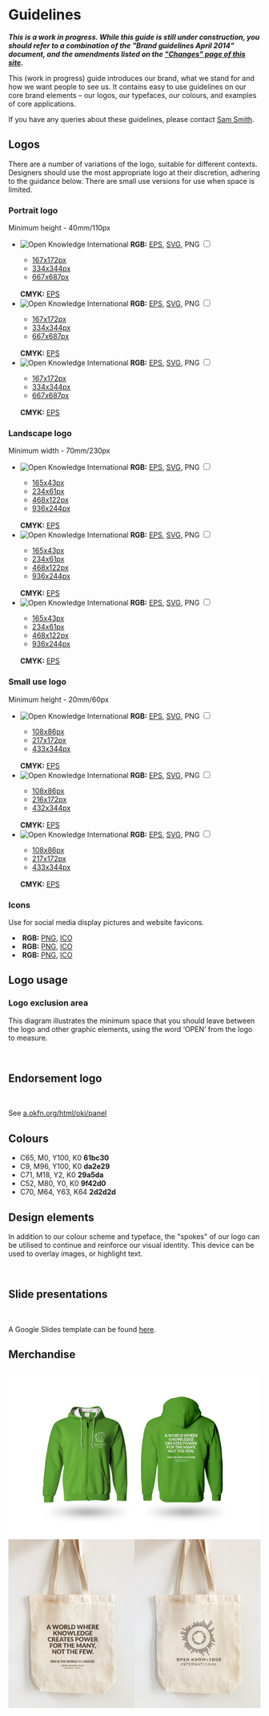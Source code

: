 # Guidelines

***This is a work in progress. While this guide is still under construction, you should refer to a combination of the "Brand guidelines April 2014" document, and the amendments listed on the ["Changes" page of this site](changes).***

This (work in progress) guide introduces our brand, what we stand for and how we want people to see us. It contains easy to use guidelines on our core brand elements – our logos, our typefaces, our colours, and examples of core applications.

If you have any queries about these guidelines, please contact [Sam Smith](mailto:sam.smith@okfn.org).

## Logos

There are a number of variations of the logo, suitable for different contexts. Designers should use the most appropriate logo at their discretion, adhering to the guidance below. There are small use versions for use when space is limited.

### Portrait logo

Minimum height - 40mm/110px

<ul class="standard logos row">
    <li class="col-md-4">
  <span class="image">
    <img src="//a.okfn.org/img/oki/standard-rgb-667x687.png" alt="Open Knowledge International">
  </span>
        <span class="text">
    <strong>RGB:</strong> <a href="//branding.okfn.org/assets/standard-full-rgb.eps">EPS</a>, <a
                href="//branding.okfn.org/assets/standard-full-rgb.svg">SVG</a>,
    <span class="png-toggle"><label for="show-standard-rgb">PNG</label>
      <input type="checkbox" id="show-standard-rgb">
      <ul class="pngs nav nav-pills nav-stacked">
        <li>
          <a href="//a.okfn.org/img/oki/standard-rgb-167x172.png">167x172px</a>
        </li>
        <li>
          <a href="//a.okfn.org/img/oki/standard-rgb-334x344.png">334x344px</a>
        </li>
        <li>
          <a href="//a.okfn.org/img/oki/standard-rgb-667x687.png">667x687px</a>
        </li>
      </ul>
    </span>
    <br/>
    <strong>CMYK:</strong> <a href="//branding.okfn.org/assets/standard-full-cmyk.eps">EPS</a>
  </span>
    </li>
    <li class="col-md-4">
  <span class="image">
    <img src="//a.okfn.org/img/oki/standard-grey-667x687.png" alt="Open Knowledge International">
  </span>
        <span class="text">
    <strong>RGB:</strong> <a href="//branding.okfn.org/assets/standard-grey-rgb.eps">EPS</a>, <a
                href="//branding.okfn.org/assets/standard-grey-rgb.svg">SVG</a>,
    <span class="png-toggle"><label for="show-standard-grey">PNG</label>
      <input type="checkbox" id="show-standard-grey">
      <ul class="pngs nav nav-pills nav-stacked">
        <li>
          <a href="//a.okfn.org/img/oki/standard-grey-167x172.png">167x172px</a>
        </li>
        <li>
          <a href="//a.okfn.org/img/oki/standard-grey-334x344.png">334x344px</a>
        </li>
        <li>
          <a href="//a.okfn.org/img/oki/standard-grey-667x687.png">667x687px</a>
        </li>
      </ul>
    </span>
    <br/>
    <strong>CMYK:</strong> <a href="//branding.okfn.org/assets/standard-grey-cmyk.eps">EPS</a>
  </span>
    </li>
    <li class="col-md-4 reversed">
  <span class="image">
    <img src="//a.okfn.org/img/oki/standard-white-667x687.png" alt="Open Knowledge International">
  </span>
        <span class="text">
    <strong>RGB:</strong> <a href="//branding.okfn.org/assets/standard-white-rgb.eps">EPS</a>, <a
                href="//branding.okfn.org/assets/standard-white-rgb.svg">SVG</a>,
    <span class="png-toggle"><label for="show-standard-white">PNG</label>
      <input type="checkbox" id="show-standard-white">
      <ul class="pngs nav nav-pills nav-stacked">
        <li>
          <a href="//a.okfn.org/img/oki/standard-white-167x172.png">167x172px</a>
        </li>
        <li>
          <a href="//a.okfn.org/img/oki/standard-white-334x344.png">334x344px</a>
        </li>
        <li>
          <a href="//a.okfn.org/img/oki/standard-white-667x687.png">667x687px</a>
        </li>
      </ul>
    </span>
    <br/>
    <strong>CMYK:</strong> <a href="//branding.okfn.org/assets/standard-white-cmyk.eps">EPS</a>
  </span>
    </li>
</ul>

### Landscape logo

Minimum width - 70mm/230px

<ul class="landscape logos row">
    <li class="col-md-4">
  <span class="image">
    <img src="//a.okfn.org/img/oki/landscape-rgb-936x244.png" alt="Open Knowledge International">
  </span>
        <span class="text">
    <strong>RGB:</strong> <a href="//branding.okfn.org/assets/landscape-full-rgb.eps">EPS</a>, <a
                href="//branding.okfn.org/assets/landscape-full-rgb.svg">SVG</a>,
    <span class="png-toggle"><label for="show-landscape-rgb">PNG</label>
      <input type="checkbox" id="show-landscape-rgb">
      <ul class="pngs nav nav-pills nav-stacked">
        <li>
          <a href="//a.okfn.org/img/oki/landscape-rgb-165x43.png">165x43px</a>
        </li>
        <li>
          <a href="//a.okfn.org/img/oki/landscape-rgb-234x61.png">234x61px</a>
        </li>
        <li>
          <a href="//a.okfn.org/img/oki/landscape-rgb-468x122.png">468x122px</a>
        </li>
        <li>
          <a href="//a.okfn.org/img/oki/landscape-rgb-936x244.png">936x244px</a>
        </li>
      </ul>
    </span>
    <br/>
    <strong>CMYK:</strong> <a href="//branding.okfn.org/assets/landscape-full-cmyk.eps">EPS</a>
  </span>
    </li>
    <li class="col-md-4">
  <span class="image">
    <img src="//a.okfn.org/img/oki/landscape-grey-936x244.png" alt="Open Knowledge International">
  </span>
        <span class="text">
    <strong>RGB:</strong> <a href="//branding.okfn.org/assets/landscape-grey-rgb.eps">EPS</a>, <a
                href="//branding.okfn.org/assets/landscape-grey-rgb.svg">SVG</a>,
    <span class="png-toggle"><label for="show-landscape-grey">PNG</label>
      <input type="checkbox" id="show-landscape-grey">
      <ul class="pngs nav nav-pills nav-stacked">
        <li>
          <a href="//a.okfn.org/img/oki/landscape-grey-165x43.png">165x43px</a>
        </li>
        <li>
          <a href="//a.okfn.org/img/oki/landscape-grey-234x61.png">234x61px</a>
        </li>
        <li>
          <a href="//a.okfn.org/img/oki/landscape-grey-468x122.png">468x122px</a>
        </li>
        <li>
          <a href="//a.okfn.org/img/oki/landscape-grey-936x244.png">936x244px</a>
        </li>
      </ul>
    </span>
    <br/>
    <strong>CMYK:</strong> <a href="//branding.okfn.org/assets/landscape-grey-cmyk.eps">EPS</a>
  </span>
    </li>
    <li class="col-md-4 reversed">
  <span class="image">
    <img src="//a.okfn.org/img/oki/landscape-white-936x244.png" alt="Open Knowledge International">
  </span>
        <span class="text">
    <strong>RGB:</strong> <a href="//branding.okfn.org/assets/landscape-white-rgb.eps">EPS</a>, <a
                href="//branding.okfn.org/assets/landscape-white-rgb.svg">SVG</a>,
    <span class="png-toggle"><label for="show-landscape-white">PNG</label>
      <input type="checkbox" id="show-landscape-white">
      <ul class="pngs nav nav-pills nav-stacked">
        <li>
          <a href="//a.okfn.org/img/oki/landscape-white-165x43.png">165x43px</a>
        </li>
        <li>
          <a href="//a.okfn.org/img/oki/landscape-white-234x61.png">234x61px</a>
        </li>
        <li>
          <a href="//a.okfn.org/img/oki/landscape-white-468x122.png">468x122px</a>
        </li>
        <li>
          <a href="//a.okfn.org/img/oki/landscape-white-936x244.png">936x244px</a>
        </li>
      </ul>
    </span>
    <br/>
    <strong>CMYK:</strong> <a href="//branding.okfn.org/assets/landscape-white-cmyk.eps">EPS</a>
  </span>
    </li>
</ul>

### Small use logo

Minimum height - 20mm/60px

<ul class="small-use logos row">
    <li class="col-md-4">
  <span class="image">
    <img src="//a.okfn.org/img/oki/small-rgb-433x344.png" alt="Open Knowledge International">
  </span>
        <span class="text">
    <strong>RGB:</strong> <a href="//branding.okfn.org/assets/small-full-rgb.eps">EPS</a>, <a
                href="//branding.okfn.org/assets/small-full-rgb.svg">SVG</a>,
    <span class="png-toggle"><label for="show-small-rgb">PNG</label>
      <input type="checkbox" id="show-small-rgb">
      <ul class="pngs nav nav-pills nav-stacked">
        <li>
          <a href="//a.okfn.org/img/oki/small-rgb-108x86.png">108x86px</a>
        </li>
        <li>
          <a href="//a.okfn.org/img/oki/small-rgb-217x172.png">217x172px</a>
        </li>
        <li>
          <a href="//a.okfn.org/img/oki/small-rgb-433x344.png">433x344px</a>
        </li>
      </ul>
    </span>
    <br/>
    <strong>CMYK:</strong> <a href="//branding.okfn.org/assets/small-full-cmyk.eps">EPS</a>
  </span>
    </li>
    <li class="col-md-4">
  <span class="image">
    <img src="//a.okfn.org/img/oki/small-grey-432x344.png" alt="Open Knowledge International">
  </span>
        <span class="text">
    <strong>RGB:</strong> <a href="//branding.okfn.org/assets/small-grey-rgb.eps">EPS</a>, <a
                href="//branding.okfn.org/assets/small-grey-rgb.svg">SVG</a>,
    <span class="png-toggle"><label for="show-small-grey">PNG</label>
      <input type="checkbox" id="show-small-grey">
      <ul class="pngs nav nav-pills nav-stacked">
        <li>
          <a href="//a.okfn.org/img/oki/small-grey-108x86.png">108x86px</a>
        </li>
        <li>
          <a href="//a.okfn.org/img/oki/small-grey-216x172.png">216x172px</a>
        </li>
        <li>
          <a href="//a.okfn.org/img/oki/small-grey-432x344.png">432x344px</a>
        </li>
      </ul>
    </span>
    <br/>
    <strong>CMYK:</strong> <a href="//branding.okfn.org/assets/small-grey-cmyk.eps">EPS</a>
  </span>
    </li>
    <li class="col-md-4 reversed">
  <span class="image">
    <img src="//a.okfn.org/img/oki/small-white-433x344.png" alt="Open Knowledge International">
  </span>
        <span class="text">
    <strong>RGB:</strong> <a href="//branding.okfn.org/assets/small-white-rgb.eps">EPS</a>, <a
                href="//branding.okfn.org/assets/small-white-rgb.svg">SVG</a>,
    <span class="png-toggle"><label for="show-small-white">PNG</label>
      <input type="checkbox" id="show-small-white">
      <ul class="pngs nav nav-pills nav-stacked">
        <li>
          <a href="//a.okfn.org/img/oki/small-white-108x86.png">108x86px</a>
        </li>
        <li>
          <a href="//a.okfn.org/img/oki/small-white-217x172.png">217x172px</a>
        </li>
        <li>
          <a href="//a.okfn.org/img/oki/small-white-433x344.png">433x344px</a>
        </li>
      </ul>
    </span>
    <br/>
    <strong>CMYK:</strong> <a href="//branding.okfn.org/assets/small-white-cmyk.eps">EPS</a>
  </span>
    </li>
</ul>

### Icons

Use for social media display pictures and website favicons.

<ul class="icon logos row">
    <li class="col-md-4">
  <span class="image">
    <img src="//branding.okfn.org/assets/icon-white.png" alt="">
  </span>
        <span class="text">
    <strong>RGB:</strong> <a href="//branding.okfn.org/assets/icon-white.png">PNG</a>, <a
                href="//a.okfn.org/img/oki/favicon-white.ico">ICO</a>
  </span>
    </li>
    <li class="col-md-4 reversed grey">
  <span class="image">
    <img src="//branding.okfn.org/assets/icon-grey.png" alt="">
  </span>
        <span class="text">
    <strong>RGB:</strong> <a href="//branding.okfn.org/assets/icon-grey.png">PNG</a>, <a
                href="//a.okfn.org/img/oki/favicon-grey.ico">ICO</a>
  </span>
    </li>
    <li class="col-md-4 reversed">
  <span class="image">
    <img src="//branding.okfn.org/assets/icon-green.png" alt="">
  </span>
        <span class="text">
    <strong>RGB:</strong> <a href="//branding.okfn.org/assets/icon-green.png">PNG</a>, <a
                href="//a.okfn.org/img/oki/favicon-green.ico">ICO</a>
  </span>
    </li>
</ul>

## Logo usage

### Logo exclusion area

This diagram illustrates the minimum space that you should leave between the logo and other graphic elements, using the word ‘OPEN’ from the logo to measure.

<img src="//a.okfn.org/img/oki/logo-exclusion-area.png" alt="">


## Endorsement logo

<img src="../endorsement-logo-2.jpg" alt="" width="161">

See [a.okfn.org/html/oki/panel](https://a.okfn.org/html/oki/panel/)

## Colours

<ul class="swatches">
  <li>
    <div class="color-swatch"></div>
    <span>C65, M0, Y100, K0</span>
    <b>61bc30</b>
  </li>
  <li>
    <div class="color-swatch"></div>
    <span>C9, M96, Y100, K0</span>
    <b>da2e29</b>
  </li>
  <li>
    <div class="color-swatch"></div>
    <span>C71, M18, Y2, K0</span>
    <b>29a5da</b>
  </li>
  <li>
    <div class="color-swatch"></div>
    <span>C52, M80, Y0, K0</span>
    <b>9f42d0</b>
  </li>
  <li>
    <div class="color-swatch"></div>
    <span>C70, M64, Y63, K64</span>
    <b>2d2d2d</b>
  </li>
</ul>

## Design elements

In addition to our colour scheme and typeface, the "spokes" of our logo can be utilised to continue and reinforce our visual identity. This device can be used to overlay images, or highlight text.

<img src="../elements-2.png" alt="">

<img src="../elements-3.jpg" alt="">

## Slide presentations

<img src="../slide-title-page-2.png" alt="">

A Google Slides template can be found [here](https://drive.google.com/open?id=1t1MdasbylNSYrBHxUH9q_OqBfs6JadxYBOGBMbMDId8).

## Merchandise

<img src="hoodie.jpg" alt="">
<img src="bag.jpg" alt="">
